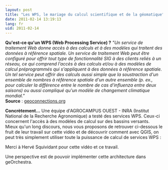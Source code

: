 ```yaml
---
layout: post
title: "Les WPS, le mariage du calcul scientifique et de la géomatique"
date: 2011-02-14 13:19:13
lang: fr
uid: 2011-02-14
---
```


<p><strong>Qu'est-ce qu'un WPS (Web Processing Service) ?</strong> <em>&quot;Un
service de traitement Web donne accès à des calculs et à des modèles qui
traitent des données à référence spatiale. Un service de traitement Web peut
être configuré pour offrir tout type de fonctionnalité SIG à des clients reliés
à un réseau, ce qui comprend l'accès à des calculs et/ou à des modèles de
calcul préprogrammés qui s'appliquent à des données à référence spatiale.
Un tel service peut offrir des calculs aussi simple que la soustraction d'un
ensemble de nombres à référence spatiale d'un autre ensemble (p. ex., pour
calculer la différence entre le nombre de cas d'influenza entre deux saisons)
ou aussi compliqué qu'un modèle de changement climatique mondial.&quot;</em>
<br />
<strong>Source</strong> : <a href="https://www.geoconnections.org/fr/communities/developers/standards/web_processing_service" hreflang="fr">geoconnections.org</a>

<!--more-->

<strong>Concrètement...</strong> Une équipe d'AGROCAMPUS OUEST - INRA
(Institut National de la Recherche Agronomique) a testé des services WPS.
Ceux-ci concernent l'accès à des modèles de calcul sur des bassins versants.
Mieux qu'un long discours, nous vous proposons de retrouver ci-dessous le fruit
de leur travail sur cette vidéo et de découvrir comment avec QGIS, on peut très
simplement utiliser toute la puissance de calcul de services WPS :</p>
<object type="application/x-shockwave-flash" style="width:480px; height:390px;" data="https://www.youtube.com/v/3kKD1610gng"><param name="movie" value="https://www.youtube.com/v/3kKD1610gng" /></object>

<p>Merci à Hervé Squividant pour cette vidéo et ce travail.</p>
<p>Une perspective est de pouvoir implémenter cette architecture dans geOrchestra.</p>
